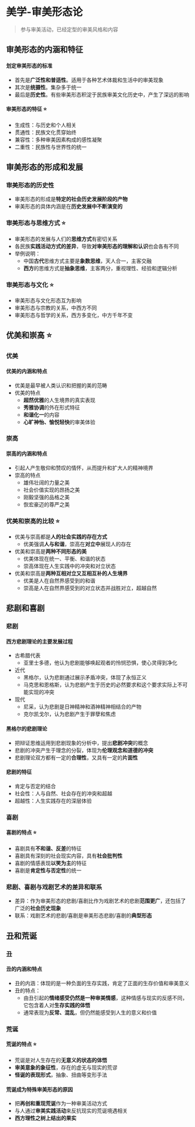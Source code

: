 # 美学-审美形态论

> 参与审美活动，已经定型的审美风格和内容

## 审美形态的内涵和特征
#### 划定审美形态的标准
- 首先是**广泛性和普适性**。适用于各种艺术体裁和生活中的审美现象
- 其次是**统摄性**。集杂多于统一
- 最后是**历史性**。有些审美形态积淀于民族审美文化历史中，产生了深远的影响

#### 审美形态的特征 ⭐️
- 生成性：与历史和个人相关
- 贯通性：民族文化贯穿始终
- 兼容性：多种审美因素构成的感性凝聚
- 二重性：民族性与世界性的统一


## 审美形态的形成和发展

### 审美形态的历史性
- 审美形态的形成是**特定的社会历史发展阶段的产物**
- 审美形态的具体内涵是在**历史发展中不断演变的**

### 审美形态与思维方式 ⭐️
- 审美形态的发展与人们的**思维方式**有密切关系
- 各民族**实践活动方式的差异**，导致**对审美形态的理解和认识**也会各有不同
- 举例说明：
  - 中国**古代**思维方式主要是**象数思维**，天人合一，主客交融
  - **西方**的思维方式是**抽象思维**，主客两分，重视理性、经验和逻辑分析

<!-- ### 审美形态与语言 -->
### 审美形态与文化 ⭐️
- 审美形态与文化形态互为影响
- 审美形态与宗教的关系，中西方不同
- 审美形态与哲学的关系，西方多变化，中方千年不变

## 优美和崇高 ⭐️
### 优美
#### 优美的内涵和特点
- 优美是最早被人类认识和把握的美的范畴
- 优美的特点
  - **超然优雅**的人生境界的真实表现
  - **秀雅协调**的外在形式特征
  - **和谐化一**的内容
  - **心旷神怡、愉悦轻快**的审美体验

### 崇高
#### 崇高的内涵和特点
- 引起人产生敬仰和赞叹的情怀，从而提升和扩大人的精神境界
- 崇高的特点
  - 雄伟壮阔的力量之美
  - 社会价值实现的昂扬之美
  - 刚毅坚强的品格之美
  - 恢宏豪迈的尊严之美

### 优美和崇高的比较 ⭐️
- 优美与崇高都是**人的社会实践的存在方式**
  - 优美强调**人与和谐**，崇高在**对立中**展现人的存在
- 优美和崇高是**两种不同形态的美**
  - 优美体现在统一、平衡、和谐的状态
  - 崇高体现在人生实践中的冲突和对立状态
- 优美和崇高是**两种互相对立又互相互补的人生境界**
  - 优美是人在自然界感受到的和谐
  - 崇高是人在自然界感受到的对立状态并战胜对立，超越自然

## 悲剧和喜剧
### 悲剧
#### 西方悲剧理论的主要发展过程
- 古希腊代表
  - 亚里士多德，他认为悲剧能够唤起观者的怜悯恐惧，使心灵得到净化
- 近代
  - 黑格尔，认为悲剧通过展示矛盾冲突，体现了永恒正义
  - 马克思和恩格斯，认为悲剧产生于历史的必然要求和这个要求实际上不可能实现的冲突
- 现代
  - 尼采，认为悲剧是日神精神和酒神精神相结合的产物
  - 克尔凯戈尔，认为悲剧产生于罪孽和焦虑
#### 黑格尔的悲剧理论
- 把辩证思维运用到悲剧现象的分析中，提出**悲剧冲突**的概念
- 悲剧的冲突产生于理念的分裂，体现为**伦理观念和道德的冲突**
- 悲剧理论双方都有一定的**合理性**，又具有一定的**片面性**

#### 悲剧的特征
- 肯定与否定的结合
- 社会性：人与自然、社会存在的冲突和超越
- 超越性：人生实践存在的深层体验

### 喜剧
#### 喜剧的特点 ⭐️
- 喜剧具有**不和谐、反差**的特征
- 喜剧具有深刻的社会现实内容，具有**社会批判性**
- 喜剧的情感表现**以笑为主**的特征
- 喜剧是**肯定性与否定性**的统一

### 悲剧、喜剧与戏剧艺术的差异和联系
- 差异：作为审美形态的悲剧/喜剧比作为戏剧艺术的悲剧**范围更广**，还包括了广泛的**社会历史现象**
- 联系：戏剧艺术的悲剧/喜剧是审美形态悲剧/喜剧的**典型形态**


## 丑和荒诞
### 丑
#### 丑的内涵和特点
- 丑的内涵：体现的是一种负面的生存实践，肯定了正面的生存价值和审美意义
- 丑的特点：
  - 由丑引起的**情绪感受仍然是一种审美情感**，这种情感与现实的反感不同，它包含着人对**生存实践的体悟**
  - 通常表现为**反常、混乱**，但仍然能感受到人生的意义和价值

### 荒诞
#### 荒诞的特点 ⭐️
- 荒诞是对人生存在的**无意义的状态的体悟**
- **审美意象的象征性**，存在的虚无与现实的荒谬
- **怪诞的表现形式**，抽象、扭曲等变形手法

#### 荒诞成为特殊审美形态的原因
- 把**再创和重现荒诞**作为一种审美活动方式
- 与人通过**审美实践活动**来反抗现实的荒诞境遇相关
- **西方理性之树上结出的果实**